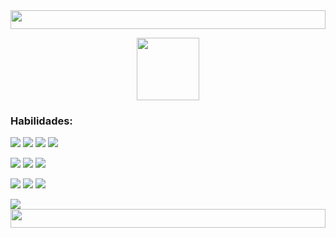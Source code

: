 <img src="https://user-images.githubusercontent.com/67590378/131270229-4b5354ff-3539-4712-8702-2a46f2b23334.png" height="30px" width="100%" align="top">

<p align="center"><img width="100px" src="https://user-images.githubusercontent.com/67590378/108642353-722cab80-7483-11eb-9da8-2dffd87ebd38.gif"></p>

### Habilidades:

  <img src="https://img.shields.io/badge/HTML-E34F26?style=for-the-badge&logo=html5&logoColor=white">   <img src="https://img.shields.io/badge/CSS-1572B6?&style=for-the-badge&logo=css3&logoColor=white">   <img src="https://img.shields.io/badge/Bootstrap-563D7C?style=for-the-badge&logo=bootstrap&logoColor=white">   <img src="https://img.shields.io/badge/JavaScript-F7DF1E?style=for-the-badge&logo=javascript&logoColor=black"> 
  
  <img src="https://img.shields.io/badge/Java-ED8B00?style=for-the-badge&logo=java&logoColor=white">   <img src="https://img.shields.io/badge/firebase-ffca28?style=for-the-badge&logo=firebase&logoColor=white">   <img src="https://img.shields.io/badge/Android-3DDC84?style=for-the-badge&logo=android&logoColor=white"> 
  
   <img src="https://img.shields.io/badge/Opencv-000000?style=for-the-badge&logo=opencv&logoColor=red">   <img src="https://img.shields.io/badge/TensorFlow-000000?style=for-the-badge&logo=Tensorflow&logoColor=orange">  <img src="https://img.shields.io/badge/Python-3776AB?style=for-the-badge&logo=python&logoColor=white">
  
   <img src="https://img.shields.io/badge/Unity-100000?style=for-the-badge&logo=unity&logoColor=white">
  <br>
  
  
<img src="https://user-images.githubusercontent.com/67590378/131270229-4b5354ff-3539-4712-8702-2a46f2b23334.png" height="30px" width="100%" align="bottom">
